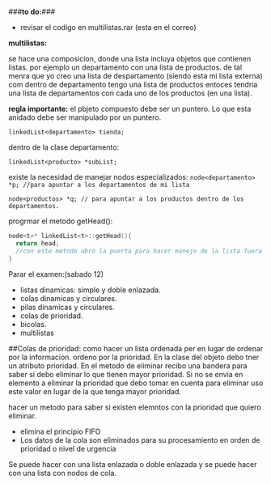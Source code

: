 ###**to do:**###
* revisar el codigo en multilistas.rar (esta en el correo)

**multilistas:**

se hace una composicion, donde una lista incluya objetos que contienen listas.
por ejemplo un departamento con una lista de productos.
de tal menra que yo creo una lista de despartamento (siendo esta mi lista externa)
com dentro de departamento tengo una lista de productos entoces tendria una lista de departamentos con cada uno de los
productos (en una lista).

**regla importante:**
el pbjeto compuesto debe ser un puntero.
Lo que esta anidado debe ser manipulado por un puntero.

`linkedList<departamento> tienda;`

dentro de la clase departamento:

`linkedList<producto> *subList;`

existe la necesidad de manejar nodos especializados:
`node<departamento> *p; //para apuntar a los departamentos de mi lista`

`node<productos> *q; // para apuntar a los productos dentro de los departamentos.`

progrmar el metodo getHead():

```c++
node<t>* linkedList<t>::getHead(){
  return head;
  //con este metodo abro la puerta para hacer manejo de la lista fuera de ella.
}
```

Parar el examen:(sabado 12)
* listas dinamicas: simple y doble enlazada.
* colas dinamicas y circulares.
* pilas dinamicas y circulares.
* colas de prioridad.
* bicolas.
* multilistas


##Colas de prioridad: como hacer un lista ordenada per en lugar de ordenar por la informacion.
ordeno por la prioridad. En la clase del objeto debo tner un atributo prioridad.
En el metodo de eliminar recibo una bandera para saber si debo eliminar lo que tienen mayor prioridad.
Si no se envia en elemento a eliminar la prioridad que debo tomar en cuenta para eliminar uso este valor en lugar de
la que tenga mayor prioridad.

hacer un metodo para saber si existen elemntos con la prioridad que quiero eliminar.

* elimina el principio FIFO
* Los datos de la cola son eliminados para su procesamiento en orden de prioridad o nivel de urgencia

Se puede hacer con una lista enlazada o doble enlazada y se puede hacer con una lista con nodos de cola.

